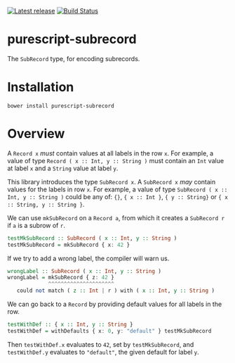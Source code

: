 [![Latest release](http://img.shields.io/bower/v/purescript-subrecord.svg)](https://github.com/rubenpieters/purescript-subrecord/releases)
[![Build Status](https://travis-ci.org/rubenpieters/purescript-subrecord.svg?branch=master)](https://travis-ci.org/rubenpieters/purescript-subrecord)

# purescript-subrecord

The `SubRecord` type, for encoding subrecords.

# Installation

```
bower install purescript-subrecord
```

# Overview

A `Record x` *must* contain values at all labels in the row `x`.
For example, a value of type `Record ( x :: Int, y :: String )` must contain an `Int` value at label `x` and a `String` value at label `y`.

This library introduces the type `SubRecord x`. A `SubRecord x` *may* contain values for the labels in row `x`.
For example, a value of type `SubRecord ( x :: Int, y :: String )` could be any of: `{}`, `{ x :: Int }`, `{ y :: String}` or `{ x :: String, y :: String }`.

We can use `mkSubRecord` on a `Record a`, from which it creates a `SubRecord r` if `a` is a subrow of `r`.

```purescript
testMkSubRecord :: SubRecord ( x :: Int, y :: String )
testMkSubRecord = mkSubRecord { x: 42 }
```

If we try to add a wrong label, the compiler will warn us.

```purescript
wrongLabel :: SubRecord ( x :: Int, y :: String )
wrongLabel = mkSubRecord { z: 42 }
             ^^^^^^^^^^^^^^^^^^^^^
   could not match ( z :: Int | r ) with ( x :: Int, y :: String )
```

We can go back to a `Record` by providing default values for all labels in the row.

```purescript
testWithDef :: { x :: Int, y :: String }
testWithDef = withDefaults { x: 0, y: "default" } testMkSubRecord
```

Then `testWithDef.x` evaluates to `42`, set by `testMkSubRecord`, and `testWithDef.y` evaluates to `"default"`, the given default for label `y`.
